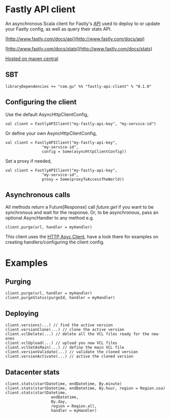 Fastly API client
=================

An asynchronous Scala client for Fastly's [API](http://www.fastly.com/docs/api) used to deploy to or update your Fastly config, as well as query their stats API.

[http://www.fastly.com/docs/api](http://www.fastly.com/docs/api)

[http://www.fastly.com/docs/stats](http://www.fastly.com/docs/stats)

[Hosted on maven central](http://search.maven.org/#browse|948553587)

SBT
---

    libraryDependencies += "com.gu" %% "fastly-api-client" % "0.1.0"


Configuring the client
----------------------

Use the default AsyncHttpClientConfig,

    val client = FastlyAPIClient("my-fastly-api-key", "my-service-id")

Or define your own AsyncHttpClientConfig,

    val client = FastlyAPIClient("my-fastly-api-key",
                    "my-service-id",
                    config = Some(asyncHttpClientConfig))

Set a proxy if needed,

    val client = FastlyAPIClient("my-fastly-api-key",
                    "my-service-id",
                    proxy = Some(proxyToAccessTheWorld))

Asynchronous calls
------------------

All methods return a Future[Response] call *future.get* if you want to be synchronous and wait for the response.
Or, to be asynchronous, pass an optional AsyncHandler to any method e.g.

    client.purge(url, handler = myHandler)

This client uses the [HTTP Asyc Client](https://github.com/AsyncHttpClient/async-http-client), have a look there for examples on creating handlers/configuring the client config.

Examples
========

Purging
-------
    client.purge(url, handler = myHandler)
    client.purgeStatus(purgeId, handler = myHandler)

Deploying
---------

    client.versions(...) // find the active version
    client.versionClone(...) // clone the active version
    client.vclDelete(...) // delete all the VCL files ready for the new ones
    client.vclUpload(...) // upload you new VCL files
    client.vclSetAsMain(...) // define the main VCL file
    client.versionValidate(...) // validate the cloned version
    client.versionActivate(...) // active the cloned version

Datacenter stats
----------------
    client.stats(startDatetime, endDatetime, By.minute)
    client.stats(startDatetime, endDatetime, By.hour, region = Region.usa)
    client.stats(startDatetime,
                        endDatetime,
                        By.day,
                        region = Region.all,
                        handler = myHandler)
